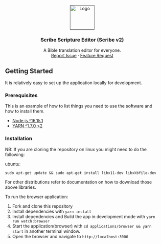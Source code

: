 <!-- PROJECT LOGO -->
<br />
<p align="center">
  <a href="">
    <img src="https://github.com/bible-technology/scribe-scripture-editor/blob/development/styles/scribe-logo.png" alt="Logo" width="80" height="80">
  </a>

  <h3 align="center">Scribe Scripture Editor (Scribe v2)</h3>

  <p align="center">
    A Bible translation editor for everyone.
    <br />
    <a href="https://github.com/BiblioNexus-Foundation/scribe/issues">Report Issue</a>
    ·
    <a href="https://github.com/BiblioNexus-Foundation/scribe/issues">Feature Request</a>
  </p>
</p>

<!-- GETTING STARTED -->

## Getting Started

It is relatively easy to set up the application locally for development.

### Prerequisites

This is an example of how to list things you need to use the software and how to install them.

- [Node.js ^16.15.1](https://nodejs.org/en/)
- [YARN ^1.7.0 <2](https://yarnpkg.com/getting-started)

### Installation

NB: If you are cloning the repository on linux you might need to do the following:

ubuntu:

```
sudo apt-get update && sudo apt-get install libx11-dev libxkbfile-dev
```

For other distributions refer to documentation on how to download those above libraries.

To run the browser application:

1. Fork and clone this repository
2. Install dependencies with `yarn install`
3. Install dependencies and Build the app in development mode with `yarn run watch:browser`
4. Start the application(browser) with `cd applications/browser && yarn start` in another terminal window.
5. Open the browser and navigate to `http://localhost:3000`
